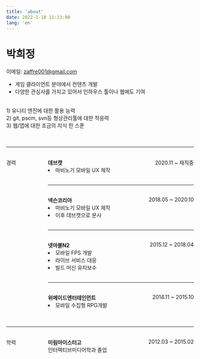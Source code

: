 ```yaml
---
title: 'about'
date: 2022-1-10 11:13:00
lang: 'en'
---
```


# 박희정

이메일: zaffre001@gmail.com
- 게임 클라이언트 분야에서 컨텐츠 개발
- 다양한 관심사를 가지고 있어서 인하우스 툴이나 웹에도 기여
<br/>

<div>
1) 유니티 엔진에 대한 활용 능력<br/>
2) git, pscm, svn등 형상관리툴에 대한 적응력<br/>
3) 웹/앱에 대한 조금의 지식 한 스푼<br/>
</div>

<br/>
<br/>

---

<style>
    .section-article{
        float:left;
        width:7rem;
    }

    .section-title{
        font-weight:bold;
    }

    .inline {
        display:inline-block;
    }

    .right {
        float:right;
    }

    section>li{
        display:block;
    }
</style>

<br/>

<div>
    <div class="section-article">경력</div>
    <div style="display:flow-root">
        <div class="section-title inline">데브캣</div>
        <div class="right inline">2020.11 ~ 재직중</div>
        <li>마비노기 모바일 UX 제작</li>
        <hr style="margin:30px 0 30px 0"/>
    </div>
</div>
<div>
    <div class="section-article">&nbsp</div>
    <div style="display:flow-root">
        <div class="section-title inline">넥슨코리아</div>
        <div class="right inline">2018.05 ~ 2020.10</div>
        <li>마비노기 모바일 UX 제작</li>
        <li>이후 데브캣으로 분사</li>
        <hr style="margin:30px 0 30px 0"/>
    </div>
</div>
<div>
    <div class="section-article">&nbsp</div>
    <div style="display:flow-root">
        <div class="section-title inline">넷마블N2</div>
        <div class="right inline">2015.12 ~ 2018.04</div>
        <li>모바일 FPS 개발</li>
        <li>라이브 서비스 대응</li>
        <li>빌드 머신 유지보수</li>
        <hr style="margin:30px 0 30px 0"/>
    </div>
</div>
<div>
    <div class="section-article">&nbsp</div>
    <div style="display:flow-root">
        <div class="section-title inline">위메이드엔터테인먼트</div>
        <div class="right inline">2014.11 ~ 2015.10</div>
        <li>모바일 수집형 RPG개발</li>
    </div>
</div>

<br/>
<br/>


---


<br/>

<div>
    <div class="section-article">학력</div>
    <div style="display:flow-root">
        <div class="section-title inline">미림마이스터고</div>
        <div class="right inline">2012.03 ~ 2015.02</div>
        <li style="list-style:none">인터랙티브미디어학과 졸업</li>
    </div>
</div>
